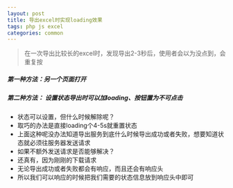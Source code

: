 ```yaml
---
layout: post
title: 导出excel时实现loading效果
tags: php js excel
categories: common
---
```

> 在一次导出比较长的excel时，发现导出2-3秒后，使用者会以为没点到，会重复按

##### 第一种方法：另一个页面打开
##### 第二种方法： 设置状态导出时可以加loading、按钮置为不可点击
  - 状态可以设置，但什么时候解除呢？
  - 取巧的办法是直接loading个4-5s就重置状态
  - 上面这种呢没办法知道导出服务到底什么时候导出成功或者失败，想要知道状态就必须往服务器发送请求
  - 如果不额外发送请求是否能够解决？
  - 还真有，因为刚刚的下载请求
  - 无论导出成功或者失败都会有响应，而且还会有响应头
  - 所以我们可以响应的时候把我们需要的状态信息放到响应头中即可